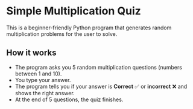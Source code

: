 # Simple Multiplication Quiz

This is a beginner-friendly Python program that generates random multiplication problems for the user to solve.

## How it works
- The program asks you 5 random multiplication questions (numbers between 1 and 10).
- You type your answer.
- The program tells you if your answer is **Correct** ✅ or **incorrect** ❌ and shows the right answer.
- At the end of 5 questions, the quiz finishes.


